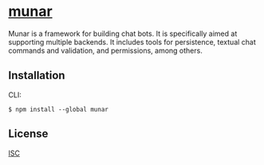 # [munar][]

Munar is a framework for building chat bots. It is specifically aimed at supporting multiple backends. It includes tools for persistence, textual chat commands and validation, and permissions, among others.

## Installation

CLI:

```shell
$ npm install --global munar
```

## License

[ISC][]

[munar]: http://munar.space
[ISC]: ./LICENSE
